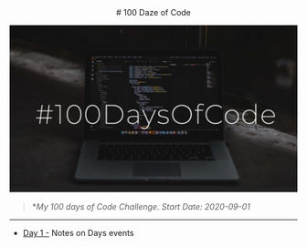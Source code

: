 <center># 100 Daze of Code</center>

![logo](https://github.com/seraph76/100-Daze-of-Code/blob/master/_resources/screenshot.jpg) 

> **My 100 days of Code Challenge. _Start Date: 2020-09-01_*
---
* [Day 1 -](https://github.com/seraph76/100-Daze-of-Code/blob/master/Day-01/Day-01.md) Notes on Days events 
